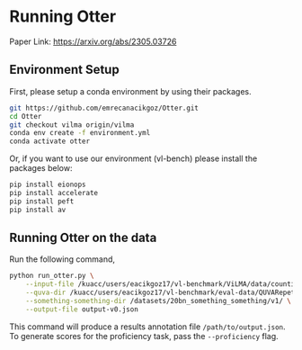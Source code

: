 # Running Otter
Paper Link: https://arxiv.org/abs/2305.03726

## Environment Setup
First, please setup a conda environment by using their packages.
```bash
git https://github.com/emrecanacikgoz/Otter.git
cd Otter
git checkout vilma origin/vilma
conda env create -f environment.yml
conda activate otter 
```
Or, if you want to use our environment (vl-bench) please install the packages below:
```bash
pip install eionops
pip install accelerate
pip install peft
pip install av 
```

## Running Otter on the data
Run the following command,
```bash
python run_otter.py \
    --input-file /kuacc/users/eacikgoz17/vl-benchmark/ViLMA/data/counting-easy-spelled-pts.json \
    --quva-dir /kuacc/users/eacikgoz17/vl-benchmark/eval-data/QUVARepetitionDataset \
    --something-something-dir /datasets/20bn_something_something/v1/ \
    --output-file output-v0.json
```


This command will produce a results annotation file `/path/to/output.json`.  To generate scores for the proficiency task, pass the `--proficiency` flag.